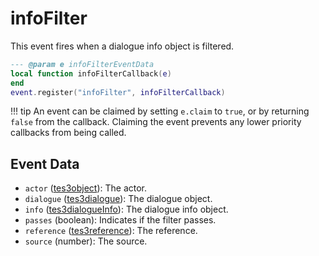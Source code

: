 # infoFilter

This event fires when a dialogue info object is filtered.

```lua
--- @param e infoFilterEventData
local function infoFilterCallback(e)
end
event.register("infoFilter", infoFilterCallback)
```

!!! tip
	An event can be claimed by setting `e.claim` to `true`, or by returning `false` from the callback. Claiming the event prevents any lower priority callbacks from being called.

## Event Data

* `actor` ([tes3object](../../types/tes3object)): The actor.
* `dialogue` ([tes3dialogue](../../types/tes3dialogue)): The dialogue object.
* `info` ([tes3dialogueInfo](../../types/tes3dialogueInfo)): The dialogue info object.
* `passes` (boolean): Indicates if the filter passes.
* `reference` ([tes3reference](../../types/tes3reference)): The reference.
* `source` (number): The source.

